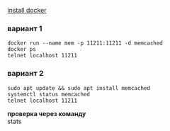 [install docker](https://github.com/Kovrei/home_work/blob/main/docker/docker%20install.md)
### вариант 1
```
docker run --name mem -p 11211:11211 -d memcached
docker ps
telnet localhost 11211
```
### вариант 2
```
sudo apt update && sudo apt install memcached
systemctl status memcached
telnet localhost 11211
```
**проверка через команду**  
stats
